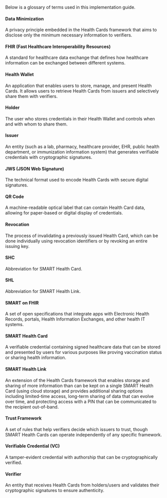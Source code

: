 Below is a glossary of terms used in this implementation guide.

<p></p>
<p></p>

#### Data Minimization 
A privacy principle embedded in the Health Cards framework that aims to disclose only the minimum necessary information to verifiers.

#### FHIR (Fast Healthcare Interoperability Resources)
A standard for healthcare data exchange that defines how healthcare information can be exchanged between different systems.

#### Health Wallet
An application that enables users to store, manage, and present Health Cards. It allows users to retrieve Health Cards from issuers and selectively share them with verifiers.

#### Holder
The user who stores credentials in their Health Wallet and controls when and with whom to share them.

#### Issuer
An entity (such as a lab, pharmacy, healthcare provider, EHR, public health department, or immunization information system) that generates verifiable credentials with cryptographic signatures.

#### JWS (JSON Web Signature)
The technical format used to encode Health Cards with secure digital signatures.

#### QR Code
A machine-readable optical label that can contain Health Card data, allowing for paper-based or digital display of credentials.

#### Revocation
The process of invalidating a previously issued Health Card, which can be done individually using revocation identifiers or by revoking an entire issuing key.

#### SHC
Abbreviation for SMART Health Card.

#### SHL
Abbreviation for SMART Health Link.

#### SMART on FHIR
A set of open specifications that integrate apps with Electronic Health Records, portals, Health Information Exchanges, and other health IT systems.

#### SMART Health Card
A verifiable credential containing signed healthcare data that can be stored and presented by users for various purposes like proving vaccination status or sharing health information.

#### SMART Health Link
An extension of the Health Cards framework that enables storage and sharing of more information than can be kept on a single SMART Health Card (using cloud storage) and provides additional sharing options including limited-time access, long-term sharing of data that can evolve over time, and protecting access with a PIN that can be communicated to the recipient out-of-band.

#### Trust Framework
A set of rules that help verifiers decide which issuers to trust, though SMART Health Cards can operate independently of any specific framework.

#### Verifiable Credential (VC)
A tamper-evident credential with authorship that can be cryptographically verified.

#### Verifier
An entity that receives Health Cards from holders/users and validates their cryptographic signatures to ensure authenticity.


<p></p>
<p></p>